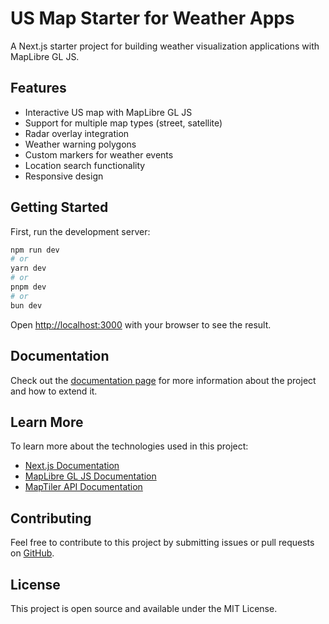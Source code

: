 # US Map Starter for Weather Apps

A Next.js starter project for building weather visualization applications with MapLibre GL JS.

## Features

- Interactive US map with MapLibre GL JS
- Support for multiple map types (street, satellite)
- Radar overlay integration
- Weather warning polygons
- Custom markers for weather events
- Location search functionality
- Responsive design

## Getting Started

First, run the development server:

```bash
npm run dev
# or
yarn dev
# or
pnpm dev
# or
bun dev
```

Open [http://localhost:3000](http://localhost:3000) with your browser to see the result.

## Documentation

Check out the [documentation page](http://localhost:3000/docs) for more information about the project and how to extend it.

## Learn More

To learn more about the technologies used in this project:

- [Next.js Documentation](https://nextjs.org/docs)
- [MapLibre GL JS Documentation](https://maplibre.org/maplibre-gl-js-docs/api/)
- [MapTiler API Documentation](https://docs.maptiler.com/cloud/api/)

## Contributing

Feel free to contribute to this project by submitting issues or pull requests on [GitHub](https://github.com/AdventureBear/us-map-starter-for-weather-apps).

## License

This project is open source and available under the MIT License.
